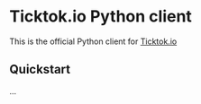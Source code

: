 # Ticktok.io Python client
This is the official Python client for [Ticktok.io](https://ticktok.io)

## Quickstart
...
